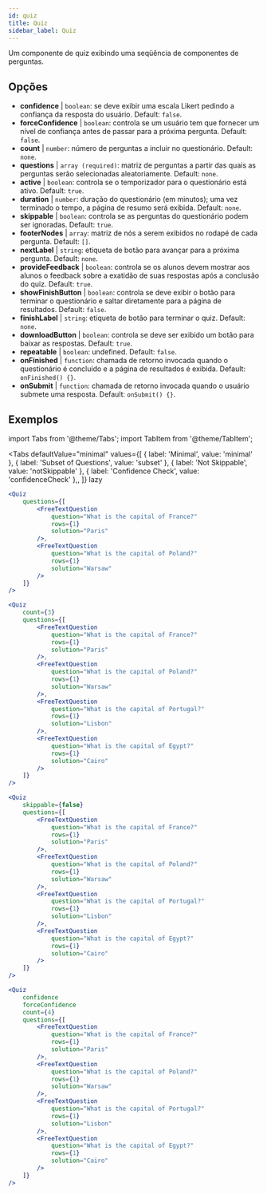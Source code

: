 ```yaml
---
id: quiz 
title: Quiz
sidebar_label: Quiz
---
```


Um componente de quiz exibindo uma seqüência de componentes de perguntas.

## Opções

* __confidence__ | `boolean`: se deve exibir uma escala Likert pedindo a confiança da resposta do usuário. Default: `false`.
* __forceConfidence__ | `boolean`: controla se um usuário tem que fornecer um nível de confiança antes de passar para a próxima pergunta. Default: `false`.
* __count__ | `number`: número de perguntas a incluir no questionário. Default: `none`.
* __questions__ | `array (required)`: matriz de perguntas a partir das quais as perguntas serão selecionadas aleatoriamente. Default: `none`.
* __active__ | `boolean`: controla se o temporizador para o questionário está ativo. Default: `true`.
* __duration__ | `number`: duração do questionário (em minutos); uma vez terminado o tempo, a página de resumo será exibida. Default: `none`.
* __skippable__ | `boolean`: controla se as perguntas do questionário podem ser ignoradas. Default: `true`.
* __footerNodes__ | `array`: matriz de nós a serem exibidos no rodapé de cada pergunta. Default: `[]`.
* __nextLabel__ | `string`: etiqueta de botão para avançar para a próxima pergunta. Default: `none`.
* __provideFeedback__ | `boolean`: controla se os alunos devem mostrar aos alunos o feedback sobre a exatidão de suas respostas após a conclusão do quiz. Default: `true`.
* __showFinishButton__ | `boolean`: controla se deve exibir o botão para terminar o questionário e saltar diretamente para a página de resultados. Default: `false`.
* __finishLabel__ | `string`: etiqueta de botão para terminar o quiz. Default: `none`.
* __downloadButton__ | `boolean`: controla se deve ser exibido um botão para baixar as respostas. Default: `true`.
* __repeatable__ | `boolean`: undefined. Default: `false`.
* __onFinished__ | `function`: chamada de retorno invocada quando o questionário é concluído e a página de resultados é exibida. Default: `onFinished() {}`.
* __onSubmit__ | `function`: chamada de retorno invocada quando o usuário submete uma resposta. Default: `onSubmit() {}`.


## Exemplos

import Tabs from '@theme/Tabs';
import TabItem from '@theme/TabItem';

<Tabs
    defaultValue="minimal"
    values={[
        { label: 'Minimal', value: 'minimal' },
        { label: 'Subset of Questions', value: 'subset' },
        { label: 'Not Skippable', value: 'notSkippable' },
        { label: 'Confidence Check', value: 'confidenceCheck' },,
    ]}
    lazy
>

<TabItem value="minimal">

```jsx live
<Quiz
    questions={[
        <FreeTextQuestion 
            question="What is the capital of France?" 
            rows={1} 
            solution="Paris" 
        />,
        <FreeTextQuestion 
            question="What is the capital of Poland?" 
            rows={1} 
            solution="Warsaw" 
        />
    ]}
/>
```
</TabItem>

<TabItem value="subset">

```jsx live
<Quiz
    count={3}
    questions={[
        <FreeTextQuestion 
            question="What is the capital of France?" 
            rows={1} 
            solution="Paris" 
        />,
        <FreeTextQuestion 
            question="What is the capital of Poland?" 
            rows={1} 
            solution="Warsaw" 
        />,
        <FreeTextQuestion 
            question="What is the capital of Portugal?" 
            rows={1} 
            solution="Lisbon" 
        />,     
        <FreeTextQuestion 
            question="What is the capital of Egypt?" 
            rows={1} 
            solution="Cairo" 
        />
    ]}
/>
```
</TabItem>

<TabItem value="notSkippable" >

```jsx live
<Quiz
    skippable={false}
    questions={[
        <FreeTextQuestion 
            question="What is the capital of France?" 
            rows={1} 
            solution="Paris" 
        />,
        <FreeTextQuestion 
            question="What is the capital of Poland?" 
            rows={1} 
            solution="Warsaw" 
        />,
        <FreeTextQuestion 
            question="What is the capital of Portugal?" 
            rows={1} 
            solution="Lisbon" 
        />,     
        <FreeTextQuestion 
            question="What is the capital of Egypt?" 
            rows={1} 
            solution="Cairo" 
        />
    ]}
/>
```
</TabItem>

<TabItem value="confidenceCheck">

```jsx live
<Quiz
    confidence
    forceConfidence
    count={4}
    questions={[
        <FreeTextQuestion 
            question="What is the capital of France?" 
            rows={1} 
            solution="Paris" 
        />,
        <FreeTextQuestion 
            question="What is the capital of Poland?" 
            rows={1} 
            solution="Warsaw" 
        />,
        <FreeTextQuestion 
            question="What is the capital of Portugal?" 
            rows={1} 
            solution="Lisbon" 
        />,     
        <FreeTextQuestion 
            question="What is the capital of Egypt?" 
            rows={1} 
            solution="Cairo" 
        />
    ]}
/>
```
</TabItem>

</Tabs>
